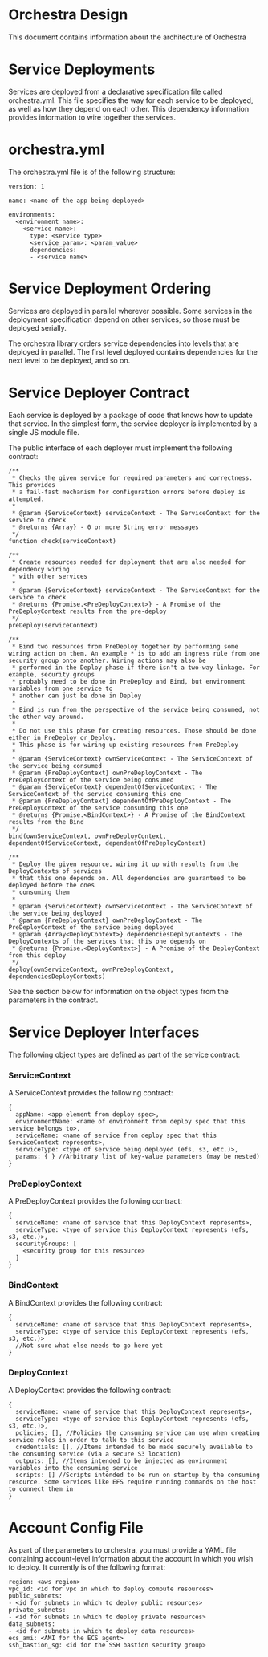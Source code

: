 # Orchestra Design
This document contains information about the architecture of Orchestra

# Service Deployments
Services are deployed from a declarative specification file called orchestra.yml. 
This file specifies the way for each service to be deployed, as well as how they 
depend on each other. This dependency information provides information to wire 
together the services.

# orchestra.yml
The orchestra.yml file is of the following structure:
```
version: 1

name: <name of the app being deployed>

environments:
  <environment name>:
    <service name>:
      type: <service type>
      <service_param>: <param_value>
      dependencies:
      - <service name>
```

# Service Deployment Ordering
Services are deployed in parallel wherever possible. Some services in the deployment 
specification depend on other services, so those must be deployed serially.

The orchestra library orders service dependencies into levels that are deployed in parallel.
The first level deployed contains dependencies for the next level to be deployed, and so on.

# Service Deployer Contract
Each service is deployed by a package of code that knows how to update that service. In the simplest form, the service deployer is implemented by a single JS module file. 

The public interface of each deployer must implement the following contract:
```
/**
 * Checks the given service for required parameters and correctness. This provides
 * a fail-fast mechanism for configuration errors before deploy is attempted.
 *
 * @param {ServiceContext} serviceContext - The ServiceContext for the service to check
 * @returns {Array} - 0 or more String error messages
 */
function check(serviceContext)

/**
 * Create resources needed for deployment that are also needed for dependency wiring
 * with other services
 *
 * @param {ServiceContext} serviceContext - The ServiceContext for the service to check
 * @returns {Promise.<PreDeployContext>} - A Promise of the PreDeployContext results from the pre-deploy
 */
preDeploy(serviceContext)

/**
 * Bind two resources from PreDeploy together by performing some wiring action on them. An example * is to add an ingress rule from one security group onto another. Wiring actions may also be
 * performed in the Deploy phase if there isn't a two-way linkage. For example, security groups
 * probably need to be done in PreDeploy and Bind, but environment variables from one service to
 * another can just be done in Deploy
 *
 * Bind is run from the perspective of the service being consumed, not the other way around.
 *
 * Do not use this phase for creating resources. Those should be done either in PreDeploy or Deploy.
 * This phase is for wiring up existing resources from PreDeploy
 *
 * @param {ServiceContext} ownServiceContext - The ServiceContext of the service being consumed
 * @param {PreDeployContext} ownPreDeployContext - The PreDeployContext of the service being consumed
 * @param {ServiceContext} dependentOfServiceContext - The ServiceContext of the service consuming this one
 * @param {PreDeployContext} dependentOfPreDeployContext - The PreDeployContext of the service consuming this one
 * @returns {Promise.<BindContext>} - A Promise of the BindContext results from the Bind
 */
bind(ownServiceContext, ownPreDeployContext, dependentOfServiceContext, dependentOfPreDeployContext)

/**
 * Deploy the given resource, wiring it up with results from the DeployContexts of services
 * that this one depends on. All dependencies are guaranteed to be deployed before the ones
 * consuming them
 *
 * @param {ServiceContext} ownServiceContext - The ServiceContext of the service being deployed
 * @param {PreDeployContext} ownPreDeployContext - The PreDeployContext of the service being deployed
 * @param {Array<DeployContext>} dependenciesDeployContexts - The DeployContexts of the services that this one depends on
 * @returns {Promise.<DeployContext>} - A Promise of the DeployContext from this deploy
 */
deploy(ownServiceContext, ownPreDeployContext, dependenciesDeployContexts)
```

See the section below for information on the object types from the parameters in the contract.

# Service Deployer Interfaces
The following object types are defined as part of the service contract:

### ServiceContext
A ServiceContext provides the following contract:
```
{
  appName: <app element from deploy spec>,
  environmentName: <name of environment from deploy spec that this service belongs to>,
  serviceName: <name of service from deploy spec that this ServiceContext represents>,
  serviceType: <type of service being deployed (efs, s3, etc.)>,
  params: { } //Arbitrary list of key-value parameters (may be nested)
}
```

### PreDeployContext
A PreDeployContext provides the following contract:
```
{
  serviceName: <name of service that this DeployContext represents>,
  serviceType: <type of service this DeployContext represents (efs, s3, etc.)>,
  securityGroups: [ 
    <security group for this resource>
  ]
}
```

### BindContext
A BindContext provides the following contract:
```
{
  serviceName: <name of service that this DeployContext represents>,
  serviceType: <type of service this DeployContext represents (efs, s3, etc.)>
  //Not sure what else needs to go here yet
}
```

### DeployContext
A DeployContext provides the following contract:
```
{
  serviceName: <name of service that this DeployContext represents>,
  serviceType: <type of service this DeployContext represents (efs, s3, etc.)>,
  policies: [], //Policies the consuming service can use when creating service roles in order to talk to this service
  credentials: [], //Items intended to be made securely available to the consuming service (via a secure S3 location)
  outputs: [], //Items intended to be injected as environment variables into the consuming service
  scripts: [] //Scripts intended to be run on startup by the consuming resource. Some services like EFS require running commands on the host to connect them in
}
```

# Account Config File
As part of the parameters to orchestra, you must provide a YAML file containing account-level information about the account in which you wish to deploy. It currently is of the following format:
```
region: <aws region>
vpc_id: <id for vpc in which to deploy compute resources>
public_subnets:
- <id for subnets in which to deploy public resources>
private_subnets:
- <id for subnets in which to deploy private resources>
data_subnets:
- <id for subnets in which to deploy data resources>
ecs_ami: <AMI for the ECS agent>
ssh_bastion_sg: <id for the SSH bastion security group>
```